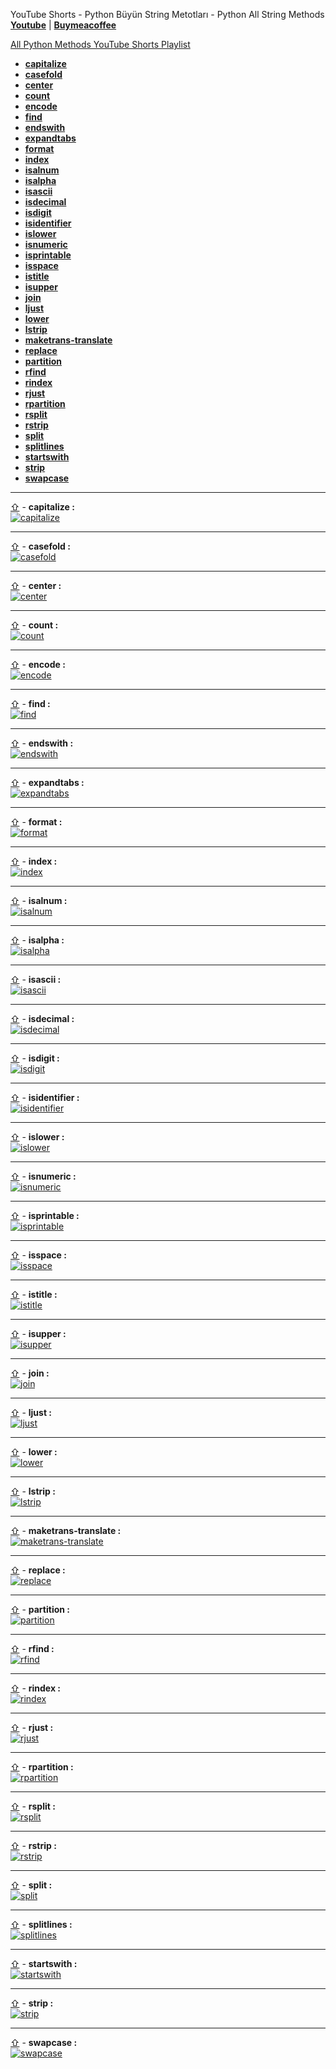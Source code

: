 YouTube Shorts - Python Büyün String Metotları - Python All String Methods **[Youtube](https://www.youtube.com/@umtsn)** | **[Buymeacoffee](https://www.buymeacoffee.com/umitsen)** 

[All Python Methods YouTube Shorts Playlist](https://www.youtube.com/playlist?list=PLWmM3tw4zswYp2ee_doiA-zb0AOD_vXms)

- <a href="#web-capitalize" id="web-toc-capitalize">**capitalize**</a>
- <a href="#web-casefold" id="web-toc-casefold">**casefold**</a>
- <a href="#web-center" id="web-toc-center">**center**</a>
- <a href="#web-count" id="web-toc-count">**count**</a>
- <a href="#web-encode" id="web-toc-encode">**encode**</a>
- <a href="#web-find" id="web-toc-find">**find**</a>
- <a href="#web-endswith" id="web-toc-endswith">**endswith**</a>
- <a href="#web-expandtabs" id="web-toc-expandtabs">**expandtabs**</a>
- <a href="#web-format" id="web-toc-format">**format**</a>
- <a href="#web-index" id="web-toc-index">**index**</a>
- <a href="#web-isalnum" id="web-toc-isalnum">**isalnum**</a>
- <a href="#web-isalpha" id="web-toc-isalpha">**isalpha**</a>
- <a href="#web-isascii" id="web-toc-isascii">**isascii**</a>
- <a href="#web-isdecimal" id="web-toc-isdecimal">**isdecimal**</a>
- <a href="#web-isdigit" id="web-toc-isdigit">**isdigit**</a>
- <a href="#web-isidentifier" id="web-toc-isidentifier">**isidentifier**</a>
- <a href="#web-islower" id="web-toc-islower">**islower**</a>
- <a href="#web-isnumeric" id="web-toc-isnumeric">**isnumeric**</a>
- <a href="#web-isprintable" id="web-toc-isprintable">**isprintable**</a>
- <a href="#web-isspace" id="web-toc-isspace">**isspace**</a>
- <a href="#web-istitle" id="web-toc-istitle">**istitle**</a>
- <a href="#web-isupper" id="web-toc-isupper">**isupper**</a>
- <a href="#web-join" id="web-toc-join">**join**</a>
- <a href="#web-ljust" id="web-toc-ljust">**ljust**</a>
- <a href="#web-lower" id="web-toc-lower">**lower**</a>
- <a href="#web-lstrip" id="web-toc-lstrip">**lstrip**</a>
- <a href="#web-maketrans-translate" id="web-toc-maketrans-translate">**maketrans-translate**</a>
- <a href="#web-replace" id="web-toc-replace">**replace**</a>
- <a href="#web-partition" id="web-toc-partition">**partition**</a>
- <a href="#web-rfind" id="web-toc-rfind">**rfind**</a>
- <a href="#web-rindex" id="web-toc-rindex">**rindex**</a>
- <a href="#web-rjust" id="web-toc-rjust">**rjust**</a>
- <a href="#web-rpartition" id="web-toc-rpartition">**rpartition**</a>
- <a href="#web-rsplit" id="web-toc-rsplit">**rsplit**</a>
- <a href="#web-rstrip" id="web-toc-rstrip">**rstrip**</a>
- <a href="#web-split" id="web-toc-split">**split**</a>
- <a href="#web-splitlines" id="web-toc-splitlines">**splitlines**</a>
- <a href="#web-startswith" id="web-toc-startswith">**startswith**</a>
- <a href="#web-strip" id="web-toc-strip">**strip**</a>
- <a href="#web-swapcase" id="web-toc-swapcase">**swapcase**</a>


---
<a href="#web-toc-capitalize"><span>&#8679;</span></a> - <span id = "web-capitalize">**capitalize :**</span><br>
[![capitalize](https://img.youtube.com/vi/g3JrPY3ogCw/0.jpg)](https://youtube.com/shorts/g3JrPY3ogCw "capitalize")
<br>

---
<a href="#web-toc-casefold"><span>&#8679;</span></a> - <span id = "web-casefold">**casefold :**</span><br>
[![casefold](https://img.youtube.com/vi/Q2HslIP03pk/0.jpg)](https://youtube.com/shorts/Q2HslIP03pk "casefold")
<br>

---
<a href="#web-toc-center"><span>&#8679;</span></a> - <span id = "web-center">**center :**</span><br>
[![center](https://img.youtube.com/vi/1fJgV2g4npU/0.jpg)](https://youtube.com/shorts/1fJgV2g4npU "center")
<br>

---
<a href="#web-toc-count"><span>&#8679;</span></a> - <span id = "web-count">**count :**</span><br>
[![count](https://img.youtube.com/vi/intW7LeBVLw/0.jpg)](https://youtube.com/shorts/intW7LeBVLw "count")
<br>

---
<a href="#web-toc-encode"><span>&#8679;</span></a> - <span id = "web-encode">**encode :**</span><br>
[![encode](https://img.youtube.com/vi/IgCqZhqUvaQ/0.jpg)](https://youtube.com/shorts/IgCqZhqUvaQ "encode")
<br>

---
<a href="#web-toc-find"><span>&#8679;</span></a> - <span id = "web-find">**find :**</span><br>
[![find](https://img.youtube.com/vi/RNMoIcRAUu4/0.jpg)](https://youtube.com/shorts/RNMoIcRAUu4 "find")
<br>

---
<a href="#web-toc-endswith"><span>&#8679;</span></a> - <span id = "web-endswith">**endswith :**</span><br>
[![endswith](https://img.youtube.com/vi/2dKG7jLtthE/0.jpg)](https://youtube.com/shorts/2dKG7jLtthE "endswith")
<br>

---
<a href="#web-toc-expandtabs"><span>&#8679;</span></a> - <span id = "web-expandtabs">**expandtabs :**</span><br>
[![expandtabs](https://img.youtube.com/vi/jAqfG2K-UpE/0.jpg)](https://youtube.com/shorts/jAqfG2K-UpE "expandtabs")
<br>

---
<a href="#web-toc-format"><span>&#8679;</span></a> - <span id = "web-format">**format :**</span><br>
[![format](https://img.youtube.com/vi/q6gPgi4BExg/0.jpg)](https://youtube.com/shorts/q6gPgi4BExg "format")
<br>

---
<a href="#web-toc-index"><span>&#8679;</span></a> - <span id = "web-index">**index :**</span><br>
[![index](https://img.youtube.com/vi/-k4f_dwbyGQ/0.jpg)](https://youtube.com/shorts/-k4f_dwbyGQ "index")
<br>

---
<a href="#web-toc-isalnum"><span>&#8679;</span></a> - <span id = "web-isalnum">**isalnum :**</span><br>
[![isalnum](https://img.youtube.com/vi/Qtc7J01EwMI/0.jpg)](https://youtube.com/shorts/Qtc7J01EwMI "isalnum")
<br>

---
<a href="#web-toc-isalpha"><span>&#8679;</span></a> - <span id = "web-isalpha">**isalpha :**</span><br>
[![isalpha](https://img.youtube.com/vi/bPQFNwlWRvg/0.jpg)](https://youtube.com/shorts/bPQFNwlWRvg "isalpha")
<br>

---
<a href="#web-toc-isascii"><span>&#8679;</span></a> - <span id = "web-isascii">**isascii :**</span><br>
[![isascii](https://img.youtube.com/vi/0O5FCm3FiTw/0.jpg)](https://youtube.com/shorts/0O5FCm3FiTw "isascii")
<br>

---
<a href="#web-toc-isdecimal"><span>&#8679;</span></a> - <span id = "web-isdecimal">**isdecimal :**</span><br>
[![isdecimal](https://img.youtube.com/vi/7SqyFEdcWKs/0.jpg)](https://youtube.com/shorts/7SqyFEdcWKs "isdecimal")
<br>

---
<a href="#web-toc-isdigit"><span>&#8679;</span></a> - <span id = "web-isdigit">**isdigit :**</span><br>
[![isdigit](https://img.youtube.com/vi/tbOOSu_I_TI/0.jpg)](https://youtube.com/shorts/tbOOSu_I_TI "isdigit")
<br>

---
<a href="#web-toc-isidentifier"><span>&#8679;</span></a> - <span id = "web-isidentifier">**isidentifier :**</span><br>
[![isidentifier](https://img.youtube.com/vi/yQbHjZAyjpw/0.jpg)](https://youtube.com/shorts/yQbHjZAyjpw "isidentifier")
<br>

---
<a href="#web-toc-islower"><span>&#8679;</span></a> - <span id = "web-islower">**islower :**</span><br>
[![islower](https://img.youtube.com/vi/gV053lQpmfs/0.jpg)](https://youtube.com/shorts/gV053lQpmfs "islower")
<br>

---
<a href="#web-toc-isnumeric"><span>&#8679;</span></a> - <span id = "web-isnumeric">**isnumeric :**</span><br>
[![isnumeric](https://img.youtube.com/vi/JkIDMlGsGrc/0.jpg)](https://youtube.com/shorts/JkIDMlGsGrc "isnumeric")
<br>

---
<a href="#web-toc-isprintable"><span>&#8679;</span></a> - <span id = "web-isprintable">**isprintable :**</span><br>
[![isprintable](https://img.youtube.com/vi/lsL0DpwwB0M/0.jpg)](https://youtube.com/shorts/lsL0DpwwB0M "isprintable")
<br>

---
<a href="#web-toc-isspace"><span>&#8679;</span></a> - <span id = "web-isspace">**isspace :**</span><br>
[![isspace](https://img.youtube.com/vi/9muj3MSpHjc/0.jpg)](https://youtube.com/shorts/9muj3MSpHjc "isspace")
<br>

---
<a href="#web-toc-istitle"><span>&#8679;</span></a> - <span id = "web-istitle">**istitle :**</span><br>
[![istitle](https://img.youtube.com/vi/q-8RstSK3fU/0.jpg)](https://youtube.com/shorts/q-8RstSK3fU "istitle")
<br>

---
<a href="#web-toc-isupper"><span>&#8679;</span></a> - <span id = "web-isupper">**isupper :**</span><br>
[![isupper](https://img.youtube.com/vi/9lKT1qOs4wY/0.jpg)](https://youtube.com/shorts/9lKT1qOs4wY "isupper")
<br>

---
<a href="#web-toc-join"><span>&#8679;</span></a> - <span id = "web-join">**join :**</span><br>
[![join](https://img.youtube.com/vi/0Rk4oeXDvCo/0.jpg)](https://youtube.com/shorts/0Rk4oeXDvCo "join")
<br>

---
<a href="#web-toc-ljust"><span>&#8679;</span></a> - <span id = "web-ljust">**ljust :**</span><br>
[![ljust](https://img.youtube.com/vi/o8fnIx3Vr9A/0.jpg)](https://youtube.com/shorts/o8fnIx3Vr9A "ljust")
<br>

---
<a href="#web-toc-lower"><span>&#8679;</span></a> - <span id = "web-lower">**lower :**</span><br>
[![lower](https://img.youtube.com/vi/xolCoYpGtaY/0.jpg)](https://youtube.com/shorts/xolCoYpGtaY "lower")
<br>

---
<a href="#web-toc-lstrip"><span>&#8679;</span></a> - <span id = "web-lstrip">**lstrip :**</span><br>
[![lstrip](https://img.youtube.com/vi/1-OkTVa-MpI/0.jpg)](https://youtube.com/shorts/1-OkTVa-MpI "lstrip")
<br>

---
<a href="#web-toc-maketrans-translate"><span>&#8679;</span></a> - <span id = "web-maketrans-translate">**maketrans-translate :**</span><br>
[![maketrans-translate](https://img.youtube.com/vi/uHsb4Cl7x-U/0.jpg)](https://youtube.com/shorts/uHsb4Cl7x-U "maketrans-translate")
<br>

---
<a href="#web-toc-replace"><span>&#8679;</span></a> - <span id = "web-replace">**replace :**</span><br>
[![replace](https://img.youtube.com/vi/xZ8_f_0RYg4/0.jpg)](https://youtube.com/shorts/xZ8_f_0RYg4 "replace")
<br>

---
<a href="#web-toc-partition"><span>&#8679;</span></a> - <span id = "web-partition">**partition :**</span><br>
[![partition](https://img.youtube.com/vi/xjPiRYaxopg/0.jpg)](https://youtube.com/shorts/xjPiRYaxopg "partition")
<br>

---
<a href="#web-toc-rfind"><span>&#8679;</span></a> - <span id = "web-rfind">**rfind :**</span><br>
[![rfind](https://img.youtube.com/vi/T2X7H4xk9cY/0.jpg)](https://youtube.com/shorts/T2X7H4xk9cY "rfind")
<br>

---
<a href="#web-toc-rindex"><span>&#8679;</span></a> - <span id = "web-rindex">**rindex :**</span><br>
[![rindex](https://img.youtube.com/vi/p7q974kGe20/0.jpg)](https://youtube.com/shorts/p7q974kGe20 "rindex")
<br>

---
<a href="#web-toc-rjust"><span>&#8679;</span></a> - <span id = "web-rjust">**rjust :**</span><br>
[![rjust](https://img.youtube.com/vi/EpSie-CaGno/0.jpg)](https://youtube.com/shorts/EpSie-CaGno "rjust")
<br>

---
<a href="#web-toc-rpartition"><span>&#8679;</span></a> - <span id = "web-rpartition">**rpartition :**</span><br>
[![rpartition](https://img.youtube.com/vi/tghTCwsNu6w/0.jpg)](https://youtube.com/shorts/tghTCwsNu6w "rpartition")
<br>

---
<a href="#web-toc-rsplit"><span>&#8679;</span></a> - <span id = "web-rsplit">**rsplit :**</span><br>
[![rsplit](https://img.youtube.com/vi/FejTINNwpVk/0.jpg)](https://youtube.com/shorts/FejTINNwpVk "rsplit")
<br>

---
<a href="#web-toc-rstrip"><span>&#8679;</span></a> - <span id = "web-rstrip">**rstrip :**</span><br>
[![rstrip](https://img.youtube.com/vi/czKJ2TJqhGg/0.jpg)](https://youtube.com/shorts/czKJ2TJqhGg "rstrip")
<br>

---
<a href="#web-toc-split"><span>&#8679;</span></a> - <span id = "web-split">**split :**</span><br>
[![split](https://img.youtube.com/vi/pbx3kzqplx0/0.jpg)](https://youtube.com/shorts/pbx3kzqplx0 "split")
<br>

---
<a href="#web-toc-splitlines"><span>&#8679;</span></a> - <span id = "web-splitlines">**splitlines :**</span><br>
[![splitlines](https://img.youtube.com/vi/qWjlhEIknB4/0.jpg)](https://youtube.com/shorts/qWjlhEIknB4 "splitlines")
<br>

---
<a href="#web-toc-startswith"><span>&#8679;</span></a> - <span id = "web-startswith">**startswith :**</span><br>
[![startswith](https://img.youtube.com/vi/6tR3RDENYYI/0.jpg)](https://youtube.com/shorts/6tR3RDENYYI "startswith")
<br>

---
<a href="#web-toc-strip"><span>&#8679;</span></a> - <span id = "web-strip">**strip :**</span><br>
[![strip](https://img.youtube.com/vi/dYF0XjR9yf8/0.jpg)](https://youtube.com/shorts/dYF0XjR9yf8 "strip")
<br>

---
<a href="#web-toc-swapcase"><span>&#8679;</span></a> - <span id = "web-swapcase">**swapcase :**</span><br>
[![swapcase](https://img.youtube.com/vi/Fc27Nu45WaA/0.jpg)](https://youtube.com/shorts/Fc27Nu45WaA "swapcase")
<br>




